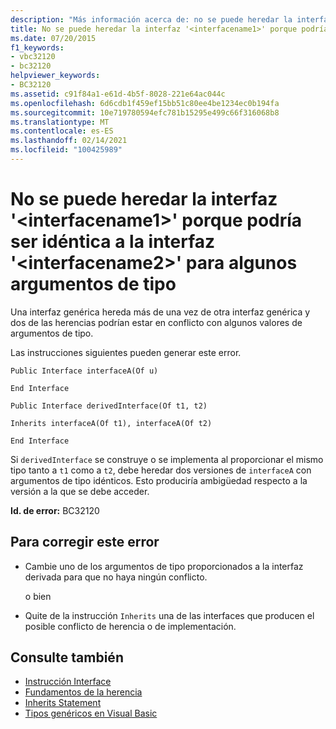 ```yaml
---
description: "Más información acerca de: no se puede heredar la interfaz ' <interfacename1> ' porque podría ser idéntica a la interfaz ' <interfacename2> ' para algunos argumentos de tipo"
title: No se puede heredar la interfaz '<interfacename1>' porque podría ser idéntica a la interfaz '<interfacename2>' para algunos argumentos de tipo
ms.date: 07/20/2015
f1_keywords:
- vbc32120
- bc32120
helpviewer_keywords:
- BC32120
ms.assetid: c91f84a1-e61d-4b5f-8028-221e64ac044c
ms.openlocfilehash: 6d6cdb1f459ef15bb51c80ee4be1234ec0b194fa
ms.sourcegitcommit: 10e719780594efc781b15295e499c66f316068b8
ms.translationtype: MT
ms.contentlocale: es-ES
ms.lasthandoff: 02/14/2021
ms.locfileid: "100425989"
---
```

# <a name="cannot-inherit-interface-interfacename1-because-it-could-be-identical-to-interface-interfacename2-for-some-type-arguments"></a>No se puede heredar la interfaz '\<interfacename1>' porque podría ser idéntica a la interfaz '\<interfacename2>' para algunos argumentos de tipo

Una interfaz genérica hereda más de una vez de otra interfaz genérica y dos de las herencias podrían estar en conflicto con algunos valores de argumentos de tipo.  
  
 Las instrucciones siguientes pueden generar este error.  
  
 `Public Interface interfaceA(Of u)`  
  
 `End Interface`  
  
 `Public Interface derivedInterface(Of t1, t2)`  
  
 `Inherits interfaceA(Of t1), interfaceA(Of t2)`  
  
 `End Interface`  
  
 Si `derivedInterface` se construye o se implementa al proporcionar el mismo tipo tanto a `t1` como a `t2`, debe heredar dos versiones de `interfaceA` con argumentos de tipo idénticos. Esto produciría ambigüedad respecto a la versión a la que se debe acceder.  
  
 **Id. de error:** BC32120  
  
## <a name="to-correct-this-error"></a>Para corregir este error  
  
- Cambie uno de los argumentos de tipo proporcionados a la interfaz derivada para que no haya ningún conflicto.  
  
     o bien  
  
- Quite de la instrucción `Inherits` una de las interfaces que producen el posible conflicto de herencia o de implementación.  
  
## <a name="see-also"></a>Consulte también

- [Instrucción Interface](../language-reference/statements/interface-statement.md)
- [Fundamentos de la herencia](../programming-guide/language-features/objects-and-classes/inheritance-basics.md)
- [Inherits Statement](../language-reference/statements/inherits-statement.md)
- [Tipos genéricos en Visual Basic](../programming-guide/language-features/data-types/generic-types.md)

